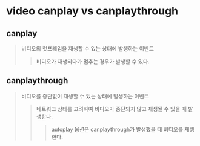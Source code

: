 # video canplay vs canplaythrough

## canplay

> 비디오의 첫프레임을 재생할 수 있는 상태에 발생하는 이벤트
>
> > 비디오가 재생되다가 멈추는 경우가 발생할 수 있다.

## canplaythrough

> 비디오를 중단없이 재생할 수 있는 상태에 발생하는 이벤트
>
> > 네트워크 상태를 고려하여 비디오가 중단되지 않고 재생될 수 있을 때 발생한다.
> >
> > > autoplay 옵션은 canplaythrough가 발생했을 때 비디오를 재생한다.
